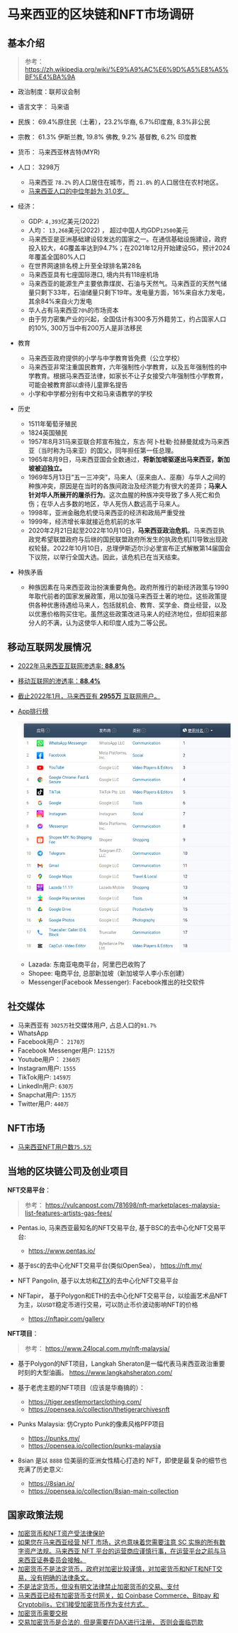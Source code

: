 # 马来西亚的区块链和NFT市场调研

## 基本介绍

> 参考： https://zh.wikipedia.org/wiki/%E9%A9%AC%E6%9D%A5%E8%A5%BF%E4%BA%9A

- 政治制度：联邦议会制
- 语言文字： 马来语
- 民族： 69.4%原住民（土著），23.2%华裔, 6.7%印度裔, 8.3%非公民
- 宗教： 61.3% 伊斯兰教, 19.8% 佛教, 9.2% 基督教,  6.2% 印度教
- 货币： 马来西亚林吉特(MYR)
- 人口： 3298万
  -  马来西亚 `78.2%` 的人口居住在城市，而 `21.8%` 的人口居住在农村地区。
  - [马来西亚人口的中位年龄为 31.0岁。](https://datareportal.com/reports/digital-2022-malaysia)
- 经济：
  - GDP: `4,393`亿美元(2022)
  - 人均： `13,268`美元(2022) ， 超过中国人均GDP`12500`美元
  - 马来西亚是亚洲基础建设较发达的国家之一。在通信基础设施建设，政府投入较大，4G覆盖率达到94.7%；在2021年12月开始建设5G，预计2024年覆盖全国80%人口
  - 在世界网速排名榜上升至全球排名第28名
  - 马来西亚具有七座国际港口, 境内共有118座机场
  - 马来西亚的能源生产主要依靠煤炭、石油与天然气。马来西亚的天然气储量只剩下33年，石油储量只剩下19年。发电量方面，16%来自水力发电，其余84%来自火力发电
  - 华人占有马来西亚`70%`的市场资本
  - 由于劳力密集产业的兴起，全国估计有300多万外籍劳工，约占国家人口的10%, 300万当中有200万人是非法移民

- 教育
  - 马来西亚政府提供的小学与中学教育皆免费（公立学校）
  - 马来西亚非常注重国民教育，六年强制性小学教育，以及五年强制性的中学教育。根据马来西亚法律，如家长不让子女接受六年强制性小学教育，可能会被教育部以虐待儿童罪名提告
  - 小学和中学都分别有中文和马来语教学的学校
- 历史
  - 1511年葡萄牙殖民
  - 1824英国殖民
  - 1957年8月31马来亚联合邦宣布独立，东古·阿卜杜勒·拉赫曼就成为马来西亚（当时称为马来亚）的国父，同年担任第一任总理。
  - 1965年8月9日，马来西亚国会全数通过，**将新加坡驱逐出马来西亚，新加坡被迫独立。**
  - 1969年5月13日“五一三冲突”，马来人（巫来由人、巫裔）与华人之间的种族冲突，原因是在当时的各族间政治及经济能力有很大的差异；**马来人针对华人所展开的屠杀行为**。这次血腥的种族冲突导致了多人死亡和负伤；在华人占多数的地区，华人死伤人数远高于马来人。
  - 1998年，亚洲金融危机使马来西亚的经济和政局严重受挫
  - 1999年，经济增长率就接近危机前的水平
  - 2020年2月21日起至2022年10月10日，**马来西亚政治危机**，马来西亚执政党希望联盟政府与后继的国民联盟政府所发生的执政危机[1]导致出现政权轮替。2022年10月10日，总理伊斯迈尔沙必里宣布正式解散第14届国会下议院，以举行全国大选。因此，该危机已在当天结束。

- 种族矛盾
  - 种族因素在马来西亚政治扮演重要角色。政府所推行的新经济政策与1990年取代前者的国家发展政策，用以加强马来西亚土著的地位。这些政策提供各种优惠待遇给马来人，包括就机会、教育、奖学金、商业经营，以及以优惠价格购买住宅。虽然这些政策改进马来人的经济地位，但却招来部分人的不满，认为这使华人和印度人成为二等公民。

## 移动互联网发展情况

- [2022年马来西亚互联网渗透率: **88.8%**](https://www.statista.com/statistics/975058/internet-penetration-rate-in-malaysia/)
- [移动互联网的渗透率：**88.4%** ](https://www.statista.com/statistics/975011/malaysia-mobile-phone-internet-user-penetration/)
- [截止2022年1月，马来西亚有 **2955万** 互联网用户。](https://datareportal.com/reports/digital-2022-malaysia)

- [App排行榜](https://www.similarweb.com/zh/apps/top/google/store-rank/my/all/top-free/)

    ![](../imgs/app_in_malaysia.png)

    - Lazada: 东南亚电商平台，阿里巴巴收购了
    - Shopee: 电商平台, 总部新加坡（新加坡华人李小东创建）
    - Messenger(Facebook Messenger): Facebook推出的社交软件



## 社交媒体

- 马来西亚有 `3025万`社交媒体用户, 占总人口的`91.7%`
- WhatsApp
- Facebook用户： `2170万`
- Facebook Messenger用户: `1215万`
- Youtube用户： `2360万`
- Instagram用户:  `1555`
- TikTok用户: `1459万`
- LinkedIn用户: ` 630万 `
- Snapchat用户: `135万`
- Twitter用户: `440万`

## NFT市场

- [马来西亚NFT用户数`75.5万`](https://www.finder.com/my/nft-statistics)


## 当地的区块链公司及创业项目

**NFT交易平台**：

> 参考： https://vulcanpost.com/781698/nft-marketplaces-malaysia-list-features-artists-gas-fees/

- Pentas.io, 马来西亚最知名的NFT交易平台, 基于BSC的去中心化NFT交易平台:
  -  https://www.pentas.io/

- 基于`BSC`的去中心化NFT交易平台(类似OpenSea）， https://nft.my/

- NFT Pangolin, 基于以太坊和[ZTX](https://www.zepetox.io/about)的去中心化NFT交易平台
- NFTapir， 基于Polygon和ETH的去中心化NFT交易平台，以绘画艺术品NFT为主，以`USDT`稳定币进行交易，可以防止币价波动影响NFT的价格
  - https://nftapir.com/gallery

**NFT项目**：

> 参考： https://www.24local.com.my/nft-malaysia/

- 基于Polygon的NFT项目，Langkah Sheraton是一幅代表马来西亚政治重要时刻的大型油画。 https://www.langkahsheraton.com/

- 基于老虎主题的NFT项目（应该是华裔搞的）：
  - https://tiger.pestlemortarclothing.com/
  - https://opensea.io/collection/thetigerarchivesnft

- Punks Malaysia: 仿Crypto Punk的像素风格PFP项目
  - https://punks.my/
  - https://opensea.io/collection/punks-malaysia

- 8sian 是以 `8888` 位美丽的亚洲女性精心打造的 NFT，即使是最复杂的细节也充满了历史意义:
  - https://8sian.io/
  - https://opensea.io/collection/8sian-main-collection

## 国家政策法规

- [加密货币和NFT资产受法律保护](https://hakocapital.com/2022/04/18/cryptocurrency-nft-legal-in-malaysia/)
- [如果您在马来西亚经营 NFT 市场，这也意味着您需要注意 SC 实施的所有数字资产法规。马来西亚 NFT 平台的运营商应谨慎行事，在运营平台之前与马来西亚证券委员会接触。](https://hakocapital.com/2022/04/18/cryptocurrency-nft-legal-in-malaysia/)
- [加密货币不是法定货币，政府对加密比较谨慎，对加密货币和NFT和NFT交易，没有明确的法律条文。](https://www.mondaq.com/fin-tech/1248146/crypto-law-in-malaysia)
- [不是法定货币，但没有明文法律禁止加密货币的交易、支付](https://www.richardweechambers.com/5-legal-issues-about-cryptocurrency-in-malaysia-youll-want-to-know-about/)
- [马来西亚已经有加密货币支付网关，如 Coinbase Commerce、Bitpay 和 Cryptobilis，它们接受加密货币作为支付方式。](https://www.richardweechambers.com/5-legal-issues-about-cryptocurrency-in-malaysia-youll-want-to-know-about/)
- [加密货币需要交税](https://www.richardweechambers.com/5-legal-issues-about-cryptocurrency-in-malaysia-youll-want-to-know-about/)
- [交易加密货币是合法的, 但是需要在DAX进行注册， 否则会面临罚款](https://www.richardweechambers.com/5-legal-issues-about-cryptocurrency-in-malaysia-youll-want-to-know-about/)
